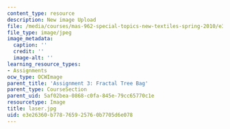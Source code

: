 ```yaml
---
content_type: resource
description: New image Upload
file: /media/courses/mas-962-special-topics-new-textiles-spring-2010/e3e26360b778765925760b7705d6e078_laser.jpg
file_type: image/jpeg
image_metadata:
  caption: ''
  credit: ''
  image-alt: ''
learning_resource_types:
- Assignments
ocw_type: OCWImage
parent_title: 'Assignment 3: Fractal Tree Bag'
parent_type: CourseSection
parent_uid: 5af02bea-0868-c0fa-845e-79cc65770c1e
resourcetype: Image
title: laser.jpg
uid: e3e26360-b778-7659-2576-0b7705d6e078
---
```

